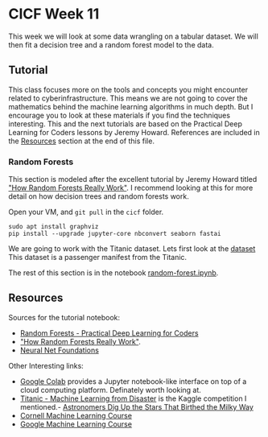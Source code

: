 # CICF Week 11

This week we will look at some data wrangling on a tabular dataset.
We will then fit a decision tree and a random forest model to the data.

## Tutorial

This class focuses more on the tools and concepts you might encounter related to cyberinfrastructure.
This means we are not going to cover the mathematics behind the machine learning algorithms in much depth.
But I encourage you to look at these materials if you find the techniques interesting.
This and the next tutorials are based on the Practical Deep Learning for Coders lessons by Jeremy Howard. References are included in the [Resources](#Resources) section at the end of this file.

### Random Forests

This section is modeled after the excellent tutorial by Jeremy Howard titled
["How Random Forests Really Work"](https://www.kaggle.com/code/jhoward/how-random-forests-really-work/).
I recommend looking at this for more detail on how decision trees and random forests work.

Open your VM, and `git pull` in the `cicf` folder.

    sudo apt install graphviz
    pip install --upgrade jupyter-core nbconvert seaborn fastai

We are going to work with the Titanic dataset.
Lets first look at the [dataset](https://github.com/datasciencedojo/datasets/blob/master/titanic.csv)
This dataset is a passenger manifest from the Titanic.

The rest of this section is in the notebook [random-forest.ipynb](random-forest.ipynb).

## Resources

Sources for the tutorial notebook:

- [Random Forests - Practical Deep Learning for Coders](https://course.fast.ai/Lessons/lesson6.html)
- ["How Random Forests Really Work"](https://www.kaggle.com/code/jhoward/how-random-forests-really-work/).
- [Neural Net Foundations](https://course.fast.ai/Lessons/lesson3.html)

Other Interesting links:

- [Google Colab](https://colab.research.google.com/) provides a Jupyter notebook-like interface on top of a cloud computing platform. Definately worth looking at.
- [Titanic - Machine Learning from Disaster](https://www.kaggle.com/competitions/titanic/data) is the Kaggle competition I mentioned.- [Astronomers Dig Up the Stars That Birthed the Milky Way](https://www.quantamagazine.org/with-ai-astronomers-dig-up-the-stars-that-birthed-the-milky-way-20230328/)
- [Cornell Machine Learning Course](https://www.cs.cornell.edu/courses/cs4780/2015fa/page4/)
- [Google Machine Learning Course](https://developers.google.com/machine-learning/crash-course/ml-intro)
